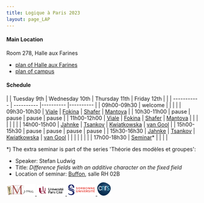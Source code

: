 ```yaml
---
title: Logique à Paris 2023
layout: page_LAP
---
```

#### Main Location
Room 278, Halle aux Farines
- [plan of Halle aux Farines][HAF]
- [plan of campus][campus]

#### Schedule

| | Tuesday 9th | Wednesday 10th | Thursday 11th | Friday 12th |
| | ----------- | ---------- |---------- |---------- |
| 09h00-09h30 | welcome |  |  |  |
| 09h30-10h30 | [Viale][TAViale]    | [Fokina][TAFokina]   | [Shafer][TAShafer]     | [Mantova][TAMantova]   |
| 10h30-11h00 | pause               | pause                | pause                  | pause                  |
| 11h00-12h00 | [Viale][TAViale]    | [Fokina][TAFokina]   | [Shafer][TAShafer]     | [Mantova][TAMantova]   |
|             | | | | |
| 14h00-15h00 | [Jahnke][TAJahnke]  | [Tsankov][TATsankov] | [Kwiatkowska][TAKwiat] | [van Gool][TAvanGool]  |
| 15h00-15h30 | pause               | pause                | pause                  | pause                  |
| 15h30-16h30 | [Jahnke][TAJahnke]  | [Tsankov][TATsankov] | [Kwiatkowska][TAKwiat] | [van Gool][TAvanGool]  |
|             |                     |                      |                        |                        |
| 17h00-18h30 | [Seminar][seminar]* |                      |                        |                        |

*) The extra seminar is part of the series 'Théorie des modèles et groupes': 

 - Speaker: Stefan Ludwig
 - Title: _Difference fields with an additive character on the fixed field_
 - Location of seminar: [Buffon][campus], salle RH 02B

[campus]: ./plan_campus.png
[HAF]: ./plan_HAF.png

[seminar]:  https://www.imj-prg.fr/gestion/evenement/affEvenement/71
[TA]: ./LAPabstracts.html
[TAViale]:  ./LAP/VialeAbstract.pdf
[TAJahnke]:  ./LAP/JahnkeAbstract.pdf
[TAFokina]:  ./LAP/FokinaAbstract.pdf
[TATsankov]:  ./LAP/TsankovAbstract.pdf
[TAShafer]:  ./LAP/ParisMay2023shafer.pdf
[TAKwiat]:  ./LAP/Kwiat.pdf
[TAMantova]:  ./LAP/MantovaAbstract.pdf
[TAvanGool]:  ./LAP/vanGoolAbstract.pdf

<a href="./imj-prg.png"><img src="/imj-prg.png" alt="IMJ-PRG" width="15%">
<a href="./upc.png"><img src="/upc.png" alt="Université Paris Cité" width="15%">
<a href="./sorbonne.png"><img src="/sorbonne.png" alt="Sorbonne Université" width="15%">
<a href="./cnrs.png"><img src="/cnrs.png" alt="CNRS" width="7%">

[UPC]:  https://u-paris.fr/
[IMJ-PRG]: https://www.imj-prg.fr/
[LM]:   https://www.imj-prg.fr/lm/
